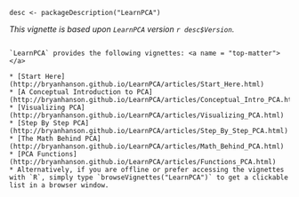 
<!-- ======================================================================= -->
```{r, echo = FALSE}
desc <- packageDescription("LearnPCA")
```

*This vignette is based upon `LearnPCA` version `r desc$Version`.*

```{block, type = "top-matter", echo = TRUE}

`LearnPCA` provides the following vignettes: <a name = "top-matter"></a>

* [Start Here](http://bryanhanson.github.io/LearnPCA/articles/Start_Here.html)
* [A Conceptual Introduction to PCA](http://bryanhanson.github.io/LearnPCA/articles/Conceptual_Intro_PCA.html)
* [Visualizing PCA](http://bryanhanson.github.io/LearnPCA/articles/Visualizing_PCA.html)
* [Step By Step PCA](http://bryanhanson.github.io/LearnPCA/articles/Step_By_Step_PCA.html)
* [The Math Behind PCA](http://bryanhanson.github.io/LearnPCA/articles/Math_Behind_PCA.html)
* [PCA Functions](http://bryanhanson.github.io/LearnPCA/articles/Functions_PCA.html)
* Alternatively, if you are offline or prefer accessing the vignettes with `R`, simply type `browseVignettes("LearnPCA")` to get a clickable list in a browser window.
```
<!-- ======================================================================= -->
